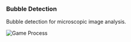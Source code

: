 ### Bubble Detection
Bubble detection for microscopic image analysis.


![Game Process]([https://github.com/Faizun-Faria/Thief-Robber-Landlord-Police/blob/main/Preview/gif_english.gif](https://github.com/parlakelif/Bubble-Detection-openCV-/blob/6f8c395b4576b1c10342294da6f5f06edf05f00a/assets/bubledetectionQT.mp4))
